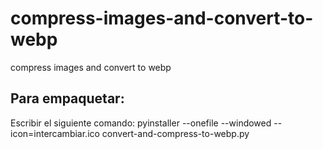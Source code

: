 # compress-images-and-convert-to-webp
compress images and convert to webp

## Para empaquetar:
Escribir el siguiente comando:
pyinstaller --onefile --windowed --icon=intercambiar.ico convert-and-compress-to-webp.py